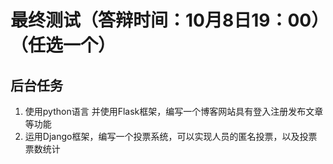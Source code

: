 # 最终测试（答辩时间：10月8日19：00）（任选一个）


## 后台任务
1. 使用python语言 并使用Flask框架，编写一个博客网站具有登入注册发布文章等功能
2. 运用Django框架，编写一个投票系统，可以实现人员的匿名投票，以及投票票数统计







